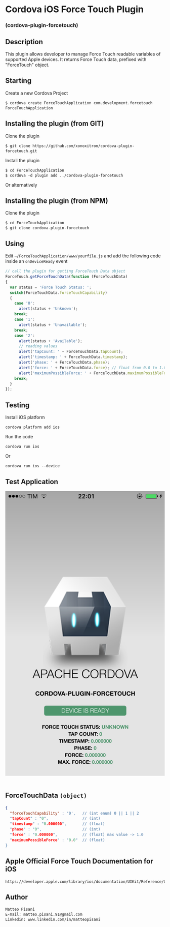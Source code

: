 # Cordova iOS Force Touch Plugin
### (cordova-plugin-forcetouch)

## Description
This plugin allows developer to manage Force Touch readable variables of supported Apple devices.
It returns Force Touch data, prefixed with "ForceTouch" object.

## Starting
Create a new Cordova Project

    $ cordova create ForceTouchApplication com.development.forcetouch ForceTouchApplication

## Installing the plugin (from GIT)
Clone the plugin

    $ git clone https://github.com/xonoxitron/cordova-plugin-forcetouch.git

Install the plugin

    $ cd ForceTouchApplication
    $ cordova -d plugin add ../cordova-plugin-forcetouch

Or alternatively

## Installing the plugin (from NPM)
Clone the plugin

    $ cd ForceTouchApplication
    $ git clone cordova-plugin-forcetouch

## Using

Edit `~/ForceTouchApplication/www/yourfile.js` and add the following code inside an `onDeviceReady` event

```js
// call the plugin for getting ForceTouch Data object
ForceTouch.getForceTouchData(function (ForceTouchData)
{
  var status = 'Force Touch Status: ';
  switch(ForceTouchData.forceTouchCapability)
  {
    case '0':
      alert(status + 'Unknown');
    break;
    case '1':
      alert(status + 'Unavailable');
    break;
    case '2':
      alert(status + 'Available');
      // reading values
      alert('tapCount: ' + ForceTouchData.tapCount);
      alert('timestamp: ' + ForceTouchData.timestamp);
      alert('phase: ' + ForceTouchData.phase);
      alert('force: ' + ForceTouchData.force); // float from 0.0 to 1.0
      alert('maximumPossibleForce: ' + ForceTouchData.maximumPossibleForce); // float
    break;
  }
});
```
## Testing
Install iOS platform

    cordova platform add ios

Run the code

    cordova run ios

Or

    cordova run ios --device

## Test Application
<img src="screens/iPhone5-1.PNG"/>&nbsp;

## ForceTouchData `(object)`
```json
{
  "forceTouchCapability" : "0',   // (int enum) 0 || 1 || 2
  "tapCount" : "0",               // (int)
  "timestamp" : "0.000000",       // (float)
  "phase" : "0",                  // (int)
  "force" : "0.000000",           // (float) max value -> 1.0
  "maximumPossibleForce" : "0.0"  // (float)
}
```

## Apple Official Force Touch Documentation for iOS
```
https://developer.apple.com/library/ios/documentation/UIKit/Reference/UITouch_Class/index.html
```

## Author
```
Matteo Pisani
E-mail: matteo.pisani.91@gmail.com
Linkedin: www.linkedin.com/in/matteopisani
```
